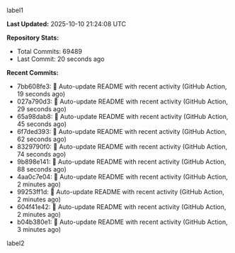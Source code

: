 
label1 
<!-- ACTIVITY_START -->
**Last Updated:** 2025-10-10 21:24:08 UTC

**Repository Stats:**
- Total Commits: 69489
- Last Commit: 20 seconds ago

**Recent Commits:**
- 7bb608fe3: 🤖 Auto-update README with recent activity (GitHub Action, 19 seconds ago)
- 027a790d3: 🤖 Auto-update README with recent activity (GitHub Action, 29 seconds ago)
- 65a98dab8: 🤖 Auto-update README with recent activity (GitHub Action, 45 seconds ago)
- 6f7ded393: 🤖 Auto-update README with recent activity (GitHub Action, 62 seconds ago)
- 8329790f0: 🤖 Auto-update README with recent activity (GitHub Action, 74 seconds ago)
- 9b898e141: 🤖 Auto-update README with recent activity (GitHub Action, 88 seconds ago)
- 4aa0c7e04: 🤖 Auto-update README with recent activity (GitHub Action, 2 minutes ago)
- 99253ff1d: 🤖 Auto-update README with recent activity (GitHub Action, 2 minutes ago)
- 604f41e42: 🤖 Auto-update README with recent activity (GitHub Action, 2 minutes ago)
- b04b380e1: 🤖 Auto-update README with recent activity (GitHub Action, 3 minutes ago)
<!-- ACTIVITY_END -->

label2
